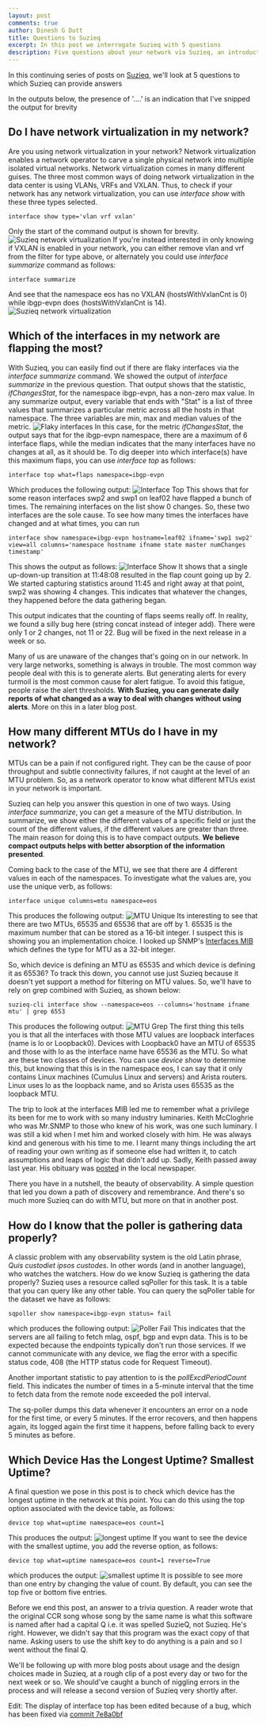 ```yaml
---
layout: post
comments: true
author: Dinesh G Dutt
title: Questions to Suzieq
excerpt: In this post we interrogate Suzieq with 5 questions
description: Five questions about your network via Suzieq, an introduction
---
```

In this continuing series of posts on [Suzieq](https://github.com/netenglabs/suzieq), we'll look at 5 questions to which Suzieq can provide answers

In the outputs below, the presence of '....' is an indication that I've snipped the output for brevity

## Do I have network virtualization in my network?

Are you using network virtualization in your network? Network virtualization enables a network operator to carve a single physical network into multiple isolated virtual networks. Network virtualization comes in many different guises. The three most common ways of doing network virtualization in the data center is using VLANs, VRFs and VXLAN. Thus, to check if your network has any network virtualization, you can use *interface show* with these three types selected.

`interface show type='vlan vrf vxlan'`

Only the start of the command output is shown for brevity.
![Suzieq network virtualization](/assets/images/2020-05-01/10qa-Fig1.png?raw=true)
If you're instead interested in only knowing if VXLAN is enabled in your network, you can either remove vlan and vrf from the filter for type above, or alternately you could use *interface summarize* command as follows:

`interface summarize`

And see that the namespace eos has no VXLAN (hostsWithVxlanCnt is 0) while ibgp-evpn does (hostsWithVxlanCnt is 14).
![Suzieq network virtualization](/assets/images/2020-05-01/10qa-Fig2.png?raw=true)

## Which of the interfaces in my network are flapping the most?

With Suzieq, you can easily find out if there are flaky interfaces via the *interface summarize* command. We showed the output of *interface summarize* in the previous question. That output shows that the statistic, *ifChangesStat*, for the namespace ibgp-evpn, has a non-zero max value. In any summarize output, every variable that ends with "Stat" is a list of three values that summarizes a particular metric across all the hosts in that namespace. The three variables are min, max and median values of the metric. 
![Flaky interfaces](/assets/images/2020-05-01/10qa-Fig2a.png?raw=true)
In this case, for the metric *ifChangesStat*, the output says that for the ibgp-evpn namespace, there are a maximum of 6 interface flaps, while the median indicates that the many interfaces have no changes at all, as it should be. To dig deeper into which interface(s) have this maximum flaps, you can use *interface top* as follows:

`interface top what=flaps namespace=ibgp-evpn`

Which produces the following output:
![Interface Top](/assets/images/2020-05-01/10qa-Fig3.png)
This shows that for some reason interfaces swp2 and swp1 on leaf02 have flapped a bunch of times. The remaining interfaces on the list show 0 changes. So, these two interfaces are the sole cause. To see how many times the interfaces have changed and at what times, you can run

`interface show namespace=ibgp-evpn hostname=leaf02 ifname='swp1 swp2' view=all columns='namespace hostname ifname state master numChanges timestamp'`

This shows the output as follows:
![Interface Show](/assets/images/2020-05-01/10qa-Fig4.png)
It shows that a single up-down-up transition at 11:48:08 resulted in the flap count going up by 2. We started capturing statistics around 11:45 and right away at that point, swp2 was showing 4 changes. This indicates that whatever the changes, they happened before the data gathering began. 

This output indicates that the counting of flaps seems really off. In reality, we found a silly bug here (string concat instead of integer add). There were only 1 or 2 changes, not 11 or 22. Bug will be fixed in the next release in a week or so.

Many of us are unaware of the changes that's going on in our network. In very large networks, something is always in trouble. The most common way people deal with this is to generate alerts. But generating alerts for every turmoil is the most common cause for alert fatigue. To avoid this fatigue, people raise the alert thresholds. **With Suzieq, you can generate daily reports of what changed as a way to deal with changes without using alerts**. More on this in a later blog post.

## How many different MTUs do I have in my network?

MTUs can be a pain if not configured right. They can be the cause of poor throughput and subtle connectivity failures, if not caught at the level of an MTU problem. So, as a network operator to know what different MTUs exist in your network is important. 

Suzieq can help you answer this question in one of two ways. Using *interface summarize*, you can get a measure of the MTU distribution. In summarize, we show either the different values of a specific field or just the count of the different values, if the different values are greater than three. The main reason for doing this is to have compact outputs. **We believe compact outputs helps with better absorption of the information presented**. 

Coming back to the case of the MTU, we see that there are 4 different values in each of the namespaces. To investigate what the values are, you use the unique verb, as follows:

`interface unique columns=mtu namespace=eos`

This produces the following output:
![MTU Unique](/assets/images/2020-05-01/10qa-Fig5.png)
Its interesting to see that there are two MTUs, 65535 and 65536 that are off by 1. 65535 is the maximum number that can be stored as a 16-bit integer. I suspect this is showing you an implementation choice. I looked up SNMP's [Interfaces MIB](https://datatracker.ietf.org/doc/rfc2863/?include_text=1) which defines the type for MTU as a 32-bit integer. 

So, which device is defining an MTU as 65535 and which device is defining it as 65536? To track this down, you cannot use just Suzieq because it doesn't yet support a method for filtering on MTU values. So, we'll have to rely on grep combined with Suzieq, as shown below:

`suzieq-cli interface show --namespace=eos --columns='hostname ifname mtu' | grep 6553`

This produces the following output:
![MTU Grep](/assets/images/2020-05-01/10qa-Fig6.png)
The first thing this tells you is that all the interfaces with those MTU values are loopback interfaces (name is lo or Loopback0). Devices with Loopback0 have an MTU of 65535 and those with lo as the interface name have 65536 as the MTU. So what are these two classes of devices. You can use *device show* to determine this, but knowing that this is in the namespace eos, I can say that it only contains Linux machines (Cumulus Linux and servers) and Arista routers. Linux uses lo as the loopback name, and so Arista uses 65535 as the loopback MTU. 

The trip to look at the interfaces MIB led me to remember what a privilege its been for me to work with so many industry luminaries. Keith McCloghrie who was Mr.SNMP to those who knew of his work, was one such luminary. I was still a kid when I met him and worked closely with him. He was always kind and generous with his time to me. I learnt many things including the art of reading your own writing as if someone else had written it, to catch assumptions and leaps of logic that didn't add up. Sadly, Keith passed away last year. His obituary was [posted](https://www.legacy.com/obituaries/times-standard/obituary.aspx?pid=193728898) in the local newspaper. 

There you have in a nutshell, the beauty of observability. A simple question that led you down a path of discovery and remembrance. And there's so much more Suzieq can do with MTU, but more on that in another post.

## How do I know that the poller is gathering data properly?

A classic problem with any observability system is the old Latin phrase, *Quis custodiet ipsos custodes*. In other words (and in another language), who watches the watchers. How do we know Suzieq is gathering the data properly? Suzieq uses a resource called sqPoller for this task. It is a table that you can query like any other table. You can query the sqPoller table for the dataset we have as follows:

`sqpoller show namespace=ibgp-evpn status= fail`

which produces the following output:
![Poller Fail](/assets/images/2020-05-01/10qa-Fig7.png)
This indicates that the servers are all failing to fetch mlag, ospf, bgp and evpn data. This is to be expected because the endpoints typically don't run those services. If we cannot communicate with any device, we flag the error with a specific status code, 408 (the HTTP status code for Request Timeout).

Another important statistic to pay attention to is the *pollExcdPeriodCount* field. This indicates the number of times in a 5-minute interval that the time to fetch data from the remote node exceeded the poll interval. 

The sq-poller dumps this data whenever it encounters an error on a node for the first time, or every 5 minutes. If the error recovers, and then happens again, its logged again the first time it happens, before falling back to every 5 minutes as before.

## Which Device Has the Longest Uptime? Smallest Uptime?

A final question we pose in this post is to check which device has the longest uptime in the network at this point. You can do this using the top option associated with the device table, as follows:

`device top what=uptime namespace=eos count=1`

This produces the output:
![longest uptime](/assets/images/2020-05-01/10qa-Fig8.png)
If you want to see the device with the smallest uptime, you add the reverse option, as follows:

`device top what=uptime namespace=eos count=1 reverse=True`

which produces the output:
![smallest uptime](/assets/images/2020-05-01/10qa-Fig9.png)
It is possible to see more than one entry by changing the value of count. By default, you can see the top five or bottom five entries.

Before we end this post, an answer to a trivia question. A reader wrote that the original CCR song whose song by the same name is what this software is named after had a capital Q i.e. it was spelled SuzieQ, not Suzieq. He's right. However, we didn't say that this program was the exact copy of that name. Asking users to use the shift key to do anything is a pain and so I went without the final Q.

We'll be following up with more blog posts about usage and the design choices made in Suzieq, at a rough clip of a post every day or two for the next week or so. We should've caught a bunch of niggling errors in the process and will release a second version of Suzieq very shortly after.

Edit: The display of interface top has been edited because of a bug, which has been fixed via [commit 7e8a0bf](https://github.com/netenglabs/suzieq/commit/7e8a0bf52bab75b0d5d5669cea897d97e651fb6a)
